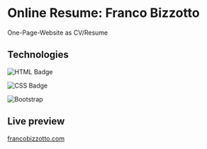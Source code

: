 # Online Resume: Franco Bizzotto

One-Page-Website as CV/Resume

## Technologies

![HTML Badge](https://img.shields.io/badge/HTML-5-orange)

![CSS Badge](https://img.shields.io/badge/CSS-3-blue)

![Bootstrap](https://img.shields.io/badge/Bootstrap-5-blueviolet)

## Live preview

[francobizzotto.com](https://francobizzotto.com/)

